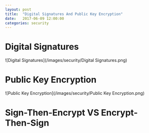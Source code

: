 ```yaml
---
layout: post
title:  "Digital Signatures And Public Key Encryption"
date:   2017-06-09 12:00:00
categories: security
---
```


# Digital Signatures

![Digital Signatures](/images/security/Digital Signatures.png)

# Public Key Encryption

![Public Key Encryption](/images/security/Public Key Encryption.png)

# Sign-Then-Encrypt VS Encrypt-Then-Sign

